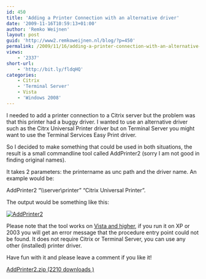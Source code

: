 ```yaml
---
id: 450
title: 'Adding a Printer Connection with an alternative driver'
date: '2009-11-16T10:59:13+01:00'
author: 'Remko Weijnen'
layout: post
guid: 'http://www2.remkoweijnen.nl/blog/?p=450'
permalink: /2009/11/16/adding-a-printer-connection-with-an-alternative-driver/
views:
    - '2337'
short-url:
    - 'http://bit.ly/fldqHQ'
categories:
    - Citrix
    - 'Terminal Server'
    - Vista
    - 'Windows 2008'
---
```


I needed to add a printer connection to a Citrix server but the problem was that this printer had a buggy driver. I wanted to use an alternative driver such as the Citrx Universal Printer driver but on Terminal Server you might want to use the Terminal Services Easy Print driver.

So I decided to make something that could be used in both situations, the result is a small commandline tool called AddPrinter2 (sorry I am not good in finding original names).

It takes 2 parameters: the printername as unc path and the driver name. An example would be:

AddPrinter2 “\\\\server\\printer” “Citrix Universal Printer”.

The output would be something like this:

[![AddPrinter2](http://192.168.40.25:8081/wp-content/uploads/2009/11/addprinter2-small1.png)](http://192.168.40.25:8081/wp-content/uploads/2009/11/addprinter2.png)

Please note that the tool works on <span style="text-decoration: underline;">Vista and higher</span>, if you run it on XP or 2003 you will get an error message that the procedure entry point could not be found. It does not require Citrix or Terminal Server, you can use any other (installed) printer driver.

Have fun with it and please leave a comment if you like it!

[ AddPrinter2.zip (2210 downloads ) ](http://192.168.40.25:8081/download/addprinter2-zip/?tmstv=1726048918 "Version 1.0")